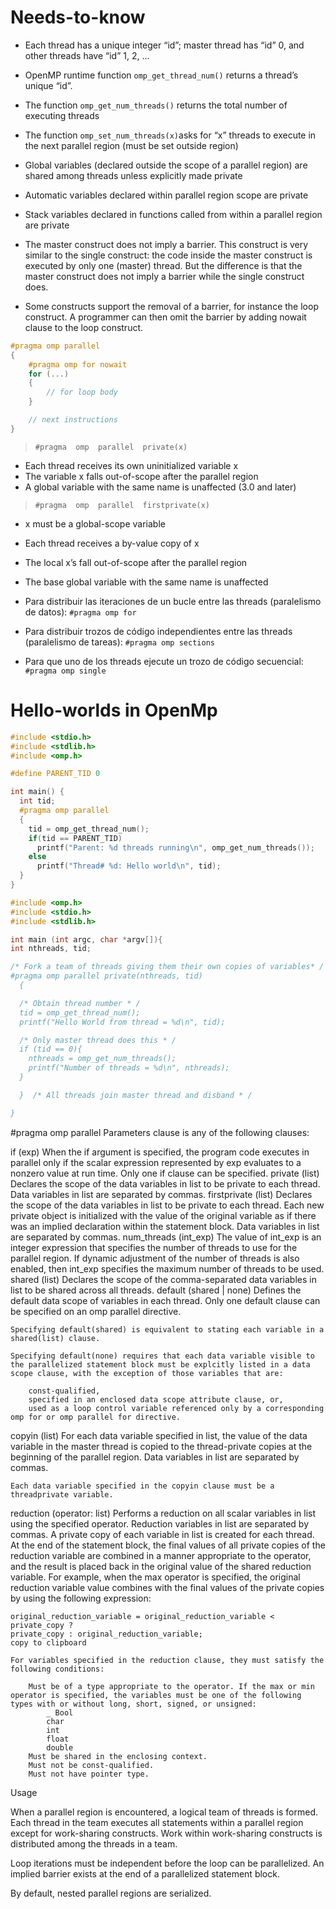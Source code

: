# Needs-to-know

+ Each thread has a unique integer “id”; master thread has “id” 0, and other threads have “id” 1, 2, ...

+ OpenMP runtime function  `omp_get_thread_num()` returns a thread’s unique “id”.

+ The function `omp_get_num_threads()` returns the total number of executing threads

+ The function `omp_set_num_threads(x)`asks for “x” threads to execute in the next parallel region (must be set outside region)

+ Global variables (declared outside the scope of a parallel region) are shared among threads unless explicitly made private

+ Automatic variables declared within parallel region scope are private

+ Stack variables declared in functions called from within a parallel region are private

+ The master construct does not imply a barrier. This construct is very similar to the single construct: the code inside the master construct is executed by only one (master) thread. But the difference is that the master construct does not imply a barrier while the single construct does.

+ Some constructs support the removal of a barrier, for instance the loop construct. A programmer can then omit the barrier by adding nowait clause to the loop construct.

~~~c
#pragma omp parallel
{
    #pragma omp for nowait
    for (...)
    {
        // for loop body
    }

    // next instructions
}
~~~

>`#pragma  omp  parallel  private(x)`
+ Each thread receives its own uninitialized variable x
+ The variable x falls out-of-scope after the parallel region
+ A global variable with the same name is unaffected  (3.0 and later)

> `#pragma  omp  parallel  firstprivate(x)`
+ x must be a global-scope variable
+ Each thread receives a by-value copy of x
+ The local x’s fall out-of-scope after the parallel region
+ The base global variable with the same name is unaffected

+ Para distribuir las iteraciones de un bucle entre las threads (paralelismo de datos): `#pragma omp for`

+ Para distribuir trozos de código independientes entre las threads (paralelismo de tareas): `#pragma omp sections`

+ Para que uno de los threads ejecute un trozo de código secuencial: `#pragma omp single`

# Hello-worlds in OpenMp

~~~c
#include <stdio.h>
#include <stdlib.h>
#include <omp.h>

#define PARENT_TID 0

int main() {
  int tid;
  #pragma omp parallel
  {
    tid = omp_get_thread_num();
    if(tid == PARENT_TID)
      printf("Parent: %d threads running\n", omp_get_num_threads());
    else
      printf("Thread# %d: Hello world\n", tid);
  }
}
~~~

~~~c
#include <omp.h>
#include <stdio.h>
#include <stdlib.h>

int main (int argc, char *argv[]){
int nthreads, tid;

/* Fork a team of threads giving them their own copies of variables* /
#pragma omp parallel private(nthreads, tid)
  {

  /* Obtain thread number * /
  tid = omp_get_thread_num();
  printf("Hello World from thread = %d\n", tid);

  /* Only master thread does this * /
  if (tid == 0){
    nthreads = omp_get_num_threads();
    printf("Number of threads = %d\n", nthreads);
  }

  }  /* All threads join master thread and disband * /

}
~~~

#pragma omp parallel
Parameters
clause is any of the following clauses:

if (exp)
    When the if argument is specified, the program code executes in parallel only if the scalar expression represented by exp evaluates to a nonzero value at run time. Only one if clause can be specified.
private (list)
    Declares the scope of the data variables in list to be private to each thread. Data variables in list are separated by commas.
firstprivate (list)
    Declares the scope of the data variables in list to be private to each thread. Each new private object is initialized with the value of the original variable as if there was an implied declaration within the statement block. Data variables in list are separated by commas.
num_threads (int_exp)
    The value of int_exp is an integer expression that specifies the number of threads to use for the parallel region. If dynamic adjustment of the number of threads is also enabled, then int_exp specifies the maximum number of threads to be used.
shared (list)
    Declares the scope of the comma-separated data variables in list to be shared across all threads.
default (shared | none)
    Defines the default data scope of variables in each thread. Only one default clause can be specified on an omp parallel directive.

    Specifying default(shared) is equivalent to stating each variable in a shared(list) clause.

    Specifying default(none) requires that each data variable visible to the parallelized statement block must be explcitly listed in a data scope clause, with the exception of those variables that are:

        const-qualified,
        specified in an enclosed data scope attribute clause, or,
        used as a loop control variable referenced only by a corresponding omp for or omp parallel for directive.

copyin (list)
    For each data variable specified in list, the value of the data variable in the master thread is copied to the thread-private copies at the beginning of the parallel region. Data variables in list are separated by commas.

    Each data variable specified in the copyin clause must be a threadprivate variable.
reduction (operator: list)
    Performs a reduction on all scalar variables in list using the specified operator. Reduction variables in list are separated by commas.
    A private copy of each variable in list is created for each thread. At the end of the statement block, the final values of all private copies of the reduction variable are combined in a manner appropriate to the operator, and the result is placed back in the original value of the shared reduction variable. For example, when the max operator is specified, the original reduction variable value combines with the final values of the private copies by using the following expression:

    original_reduction_variable = original_reduction_variable < private_copy ?
    private_copy : original_reduction_variable;
    copy to clipboard

    For variables specified in the reduction clause, they must satisfy the following conditions:

        Must be of a type appropriate to the operator. If the max or min operator is specified, the variables must be one of the following types with or without long, short, signed, or unsigned:
            _ Bool
            char
            int
            float
            double
        Must be shared in the enclosing context.
        Must not be const-qualified.
        Must not have pointer type.

Usage

When a parallel region is encountered, a logical team of threads is formed. Each thread in the team executes all statements within a parallel region except for work-sharing constructs. Work within work-sharing constructs is distributed among the threads in a team.

Loop iterations must be independent before the loop can be parallelized. An implied barrier exists at the end of a parallelized statement block.

By default, nested parallel regions are serialized.
